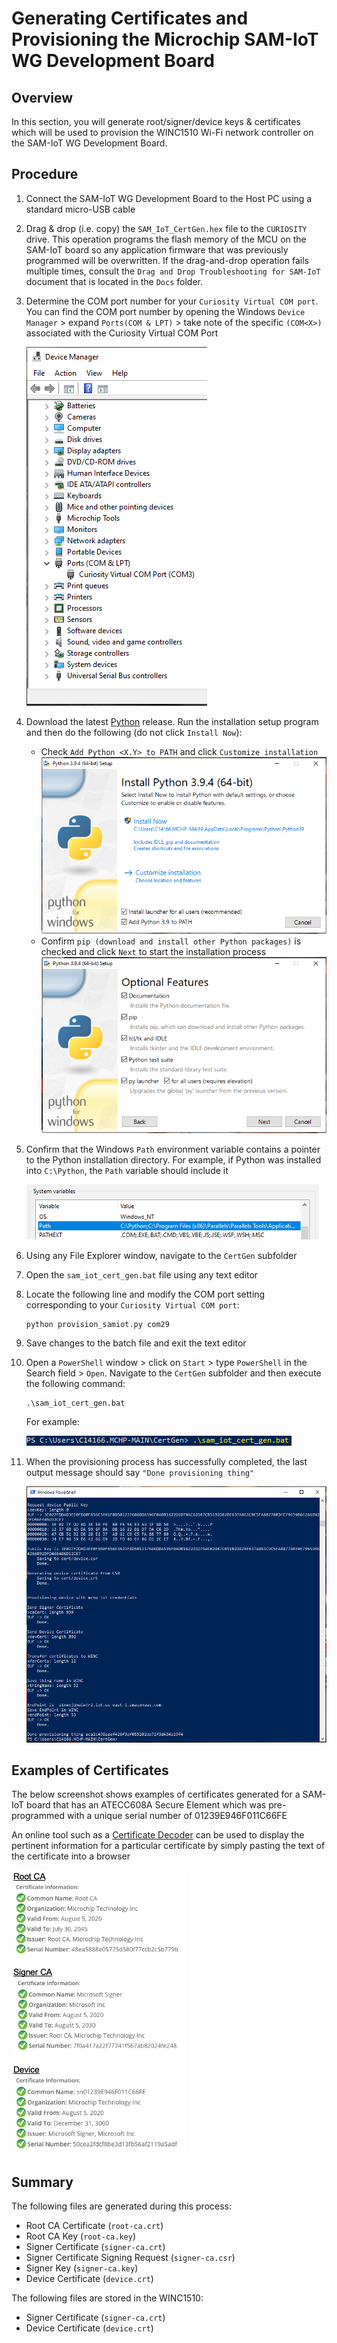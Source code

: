# Generating Certificates and Provisioning the Microchip SAM-IoT WG Development Board

## Overview

In this section, you will generate root/signer/device keys & certificates which will be used to provision the WINC1510 Wi-Fi network controller on the SAM-IoT WG Development Board. 

## Procedure

1. Connect the SAM-IoT WG Development Board to the Host PC using a standard micro-USB cable

2. Drag & drop (i.e. copy) the `SAM_IoT_CertGen.hex` file to the `CURIOSITY` drive.  This operation programs the flash memory of the MCU on the SAM-IoT board so any application firmware that was previously programmed will be overwritten.  If the drag-and-drop operation fails multiple times, consult the `Drag and Drop Troubleshooting for SAM-IoT` document that is located in the `Docs` folder.

3. Determine the COM port number for your `Curiosity Virtual COM port`.  You can find the COM port number by opening the Windows `Device Manager` &gt; expand `Ports(COM & LPT)` &gt; take note of the specific `(COM<X>)` associated with the Curiosity Virtual COM Port

    <img src=".//media/image_01.png" />

4. Download the latest [Python](https://www.python.org/downloads/) release. Run the installation setup program and then do the following (do not click `Install Now`):

    - Check `Add Python <X.Y> to PATH` and click `Customize installation`
        <img src=".//media/image_02.png" />
    - Confirm `pip (download and install other Python packages)` is checked and click `Next` to start the installation process
        <img src=".//media/image_03.png" />

5. Confirm that the Windows `Path` environment variable contains a pointer to the Python installation directory.  For example, if Python was installed into `C:\Python`, the `Path` variable should include it

    <img src=".//media/image_04.png" />

6. Using any File Explorer window, navigate to the `CertGen` subfolder

7. Open the `sam_iot_cert_gen.bat` file using any text editor

8. Locate the following line and modify the COM port setting corresponding to your `Curiosity Virtual COM port`:

    ```
    python provision_samiot.py com29
    ```

9. Save changes to the batch file and exit the text editor

10. Open a `PowerShell` window > click on `Start` > type `PowerShell` in the Search field > `Open`.  Navigate to the `CertGen` subfolder and then execute the following command:

    ```
    .\sam_iot_cert_gen.bat
    ```
    For example:

    <img src=".//media/image_05.png" />

10. When the provisioning process has successfully completed, the last output message should say `"Done provisioning thing"`

    <img src=".//media/image_06.png" />

## Examples of Certificates

The below screenshot shows examples of certificates generated for a SAM-IoT board that has an ATECC608A Secure Element which was pre-programmed with a unique serial number of 01239E946F011C66FE

An online tool such as a [Certificate Decoder](https://www.sslshopper.com/certificate-decoder.html) can be used to display the pertinent information for a particular certificate by simply pasting the text of the certificate into a browser

<img src=".//media/image_07.png" />

## Summary

The following files are generated during this process:

- Root CA Certificate (`root-ca.crt`)
- Root CA Key (`root-ca.key`)
- Signer Certificate (`signer-ca.crt`)
- Signer Certificate Signing Request (`signer-ca.csr`)
- Signer Key (`signer-ca.key`)
- Device Certificate (`device.crt`)

The following files are stored in the WINC1510:

- Signer Certificate (`signer-ca.crt`)
- Device Certificate (`device.crt`)